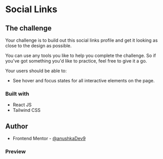 # Social Links
 ## The challenge

Your challenge is to build out this social links profile and get it looking as close to the design as possible.

You can use any tools you like to help you complete the challenge. So if you've got something you'd like to practice, feel free to give it a go.

Your users should be able to: 

- See hover and focus states for all interactive elements on the page.
 ### Built with
- React JS
- Tailwind CSS
## Author
- Frontend Mentor - [@anushkaDev9](https://www.frontendmentor.io/profile/anushkaDev9)
### Preview 

